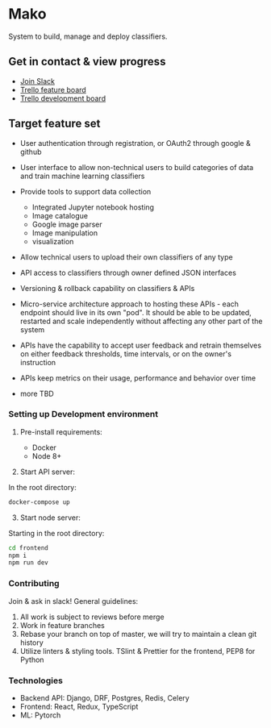 # Mako

System to build, manage and deploy classifiers.

## Get in contact & view progress

- [Join Slack](https://join.slack.com/t/mako-app/shared_invite/enQtMzgyMDA5MjQ3NTY4LTAyOTk5NDI0ZDYzYjhmYzY5YmM1NmU3NDljYWI0OThiNzkwOTAxZjI5ZTA4YzIzNjcyNTYzNmNlNzkyYWQ1ODc)
- [Trello feature board](https://trello.com/b/sFrWSZjs/features)
- [Trello development board](https://trello.com/b/APQNIYqL/development)
    

## Target feature set

- User authentication through registration, or OAuth2 through google & github
- User interface to allow non-technical users to build categories of data and train
machine learning classifiers
- Provide tools to support data collection
    - Integrated Jupyter notebook hosting
    - Image catalogue
    - Google image parser
    - Image manipulation
    - visualization

- Allow technical users to upload their own classifiers of any type
- API access to classifiers through owner defined JSON interfaces
- Versioning & rollback capability on classifiers & APIs
- Micro-service architecture approach to hosting these APIs - each endpoint should live
in its own "pod". It should be able to be updated, restarted and scale independently without
affecting any other part of the system
- APIs have the capability to accept user feedback and retrain themselves
on either feedback thresholds, time intervals, or on the owner's instruction
- APIs keep metrics on their usage, performance and behavior over time
- more TBD

### Setting up Development environment

1. Pre-install requirements:
    
    - Docker
    - Node 8+
    
2. Start API server:

In the root directory:
```bash
docker-compose up
```

3. Start node server:

Starting in the root directory:
```bash
cd frontend
npm i
npm run dev
```


### Contributing

Join & ask in slack! General guidelines:

1. All work is subject to reviews before merge
2. Work in feature branches
3. Rebase your branch on top of master, we will try to maintain a clean git history
4. Utilize linters & styling tools. TSlint & Prettier for the frontend, PEP8 for Python


### Technologies

- Backend API: Django, DRF, Postgres, Redis, Celery
- Frontend: React, Redux, TypeScript
- ML: Pytorch


